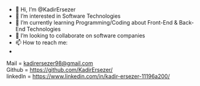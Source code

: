 - 👋 Hi, I’m @KadirErsezer
- 👀 I’m interested in Software Technologies 
- 🌱 I’m currently learning Programming/Coding about Front-End & Back-End Technologies 
- 💞️ I’m looking to collaborate on software companies 
- 📫 How to reach me:
- 
Mail =  kadirersezer98@gmail.com
  <br>
Github = https://github.com/KadirErsezer/
<br>
linkedln = https://www.linkedin.com/in/kadir-ersezer-11196a200/
<!---
KadirErsezer/KadirErsezer is a ✨ special ✨ repository because its `README.md` (this file) appears on your GitHub profile.
You can click the Preview link to take a look at your changes.
--->
